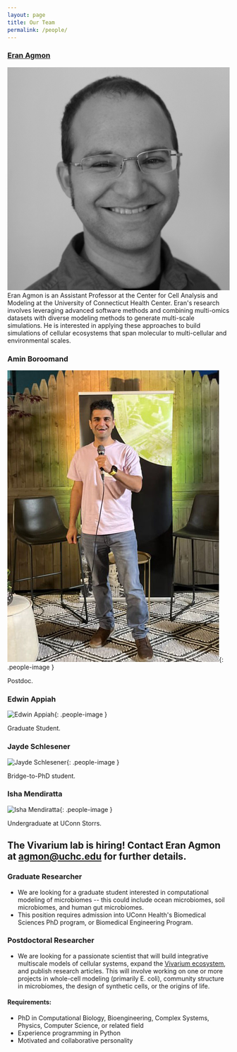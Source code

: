 ```yaml
---
layout: page
title: Our Team
permalink: /people/
---
```


### [Eran Agmon](https://scholar.google.com/citations?user=H1ZNVSYAAAAJ&hl=en)

<div class="person">
    <img src="https://raw.githubusercontent.com/eagmon/eagmon.github.io/master/images/eran.jpg" alt="Eran Agmon" class="people-image" />
    <div class="person-info">
        Eran Agmon is an Assistant Professor at the Center for Cell Analysis and Modeling at the University of Connecticut Health Center. Eran's research involves leveraging advanced software methods and combining multi-omics datasets with diverse modeling methods to generate multi-scale simulations. He is interested in applying these approaches to build simulations of cellular ecosystems that span molecular to multi-cellular and environmental scales.
    </div>
</div>

### Amin Boroomand

![Amin Boroomand](https://raw.githubusercontent.com/eagmon/eagmon.github.io/master/images/amin.jpg){: .people-image }

Postdoc.

### Edwin Appiah

![Edwin Appiah](/path/to/edwin-photo.jpg){: .people-image }

Graduate Student.

### Jayde Schlesener

![Jayde Schlesener](/path/to/jayde-photo.jpg){: .people-image }

Bridge-to-PhD student.

### Isha Mendiratta

![Isha Mendiratta](/path/to/isha-photo.jpg){: .people-image }

Undergraduate at UConn Storrs.


## The Vivarium lab is hiring! Contact Eran Agmon at [agmon@uchc.edu](mailto:agmon@uchc.edu) for further details.  

### Graduate Researcher
- We are looking for a graduate student interested in computational modeling of microbiomes -- this could include ocean 
microbiomes, soil microbiomes, and human gut microbiomes.
- This position requires admission into UConn Health's Biomedical Sciences PhD program, or Biomedical Engineering Program.


### Postdoctoral Researcher
- We are looking for a passionate scientist that will build integrative multiscale models of cellular systems, expand 
the [Vivarium ecosystem](https://vivarium-collective.github.io), and publish research articles. This will involve 
working on one or more projects in whole-cell modeling (primarily E. coli), community structure in microbiomes, the 
design of synthetic cells, or the origins of life. 

#### Requirements:
- PhD in Computational Biology, Bioengineering, Complex Systems, Physics, Computer Science, or related field
- Experience programming in Python
- Motivated and collaborative personality
